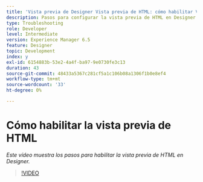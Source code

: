 ```yaml
---
title: 'Vista previa de Designer Vista previa de HTML: cómo habilitar Vista previa de HTML'
description: Pasos para configurar la vista previa de HTML en Designer
type: Troubleshooting
role: Developer
level: Intermediate
version: Experience Manager 6.5
feature: Designer
topic: Development
index: y
exl-id: 6154883b-53e2-4a4f-ba97-9e0730fe3c13
duration: 43
source-git-commit: 48433a5367c281cf5a1c106b08a1306f1b0e8ef4
workflow-type: tm+mt
source-wordcount: '33'
ht-degree: 0%

---
```



# Cómo habilitar la vista previa de HTML

*Este vídeo muestra los pasos para habilitar la vista previa de HTML en Designer.*

>[!VIDEO](https://video.tv.adobe.com/v/3417214?quality=12&learn=on&captions=spa)
